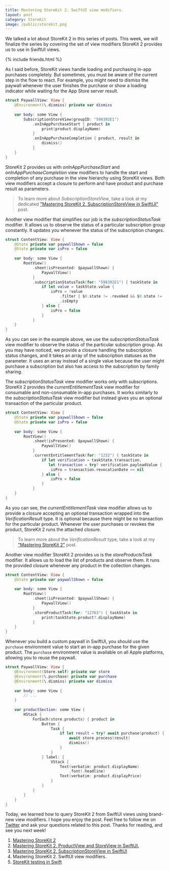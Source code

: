 ```yaml
---
title: Mastering StoreKit 2. SwiftUI view modifiers.
layout: post
category: StoreKit
image: /public/storekit.png
---
```


We talked a lot about StoreKit 2 in this series of posts. This week, we will finalize the series by covering the set of view modifiers StoreKit 2 provides us to use in SwiftUI views.

{% include friends.html %}

As I said before, StoreKit views handle loading and purchasing in-app purchases completely. But sometimes, you must be aware of the current step in the flow to react. For example, you might need to dismiss the paywall whenever the user finishes the purchase or show a loading indicator while waiting for the App Store server result.

```swift
struct PaywallView: View {
    @Environment(\.dismiss) private var dismiss
    
    var body: some View {
        SubscriptionStoreView(groupID: "598392E1")
            .onInAppPurchaseStart { product in
                print(product.displayName)
            }
            .onInAppPurchaseCompletion { product, result in
                dismiss()
            }
    }
}
```

StoreKit 2 provides us with *onInAppPurchaseStart* and *onInAppPurchaseCompletion* view modifiers to handle the start and completion of any purchase in the view hierarchy using StoreKit views.
Both view modifiers accept a closure to perform and have product and purchase result as parameters.

> To learn more about *SubscriptionStoreView*, take a look at my dedicated ["Mastering StoreKit 2. SubscriptionStoreView in SwiftUI"](/2023/08/23/mastering-storekit2-subscriptionstoreview-in-swiftui/) post.

Another view modifier that simplifies our job is the *subscriptionStatusTask* modifier. It allows us to observe the status of a particular subscription group constantly. It updates you whenever the status of the subscription changes.

```swift
struct ContentView: View {
    @State private var paywallShown = false
    @State private var isPro = false
    
    var body: some View {
        RootView()
            .sheet(isPresented: $paywallShown) {
                PaywallView()
            }
            .subscriptionStatusTask(for: "598392E1") { taskState in
                if let value = taskState.value {
                    isPro = !value
                        .filter { $0.state != .revoked && $0.state != .expired }
                        .isEmpty
                } else {
                    isPro = false
                }
            }
    }
}
```

As you can see in the example above, we use the *subscriptionStatusTask* view modifier to observe the status of the particular subscription group. As you may have noticed, we provide a closure handling the subscription status changes, and it takes an array of the subscription statuses as the parameter. It uses an array instead of a single value because the user might purchase a subscription but also has access to the subscription by family sharing.

The *subscriptionStatusTask* view modifier works only with subscriptions. StoreKit 2 provides the *currentEntitlementTask* view modifier for consumable and non-consumable in-app purchases. It works similarly to the *subscriptionStatusTask* view modifier but instead gives you an optional transaction of the particular product.

```swift
struct ContentView: View {
    @State private var paywallShown = false
    @State private var isPro = false
    
    var body: some View {
        RootView()
            .sheet(isPresented: $paywallShown) {
                PaywallView()
            }
            .currentEntitlementTask(for: "1232") { taskState in
                if let verification = taskState.transaction,
                   let transaction = try? verification.payloadValue {
                    isPro = transaction.revocationDate == nil
                } else {
                    isPro = false
                }
            }
    }
}
```

As you can see, the *currentEntitlementTask* view modifier allows us to provide a closure accepting an optional transaction wrapped into the *VerificationResult* type. It is optional because there might be no transaction for the particular product. Whenever the user purchases or revokes the product, StoreKit 2 runs the attached closure.

> To learn more about the *VerificationResult* type, take a look at my ["Mastering StoreKit 2"](/2023/08/01/mastering-storekit2/) post.

Another view modifier StoreKit 2 provides us is the *storeProductsTask* modifier. It allows us to load the list of products and observe them. It runs the provided closure whenever any product in the collection changes.

```swift
struct ContentView: View {
    @State private var paywallShown = false
    
    var body: some View {
        RootView()
            .sheet(isPresented: $paywallShown) {
                PaywallView()
            }
            .storeProductTask(for: "12763") { taskState in
                print(taskState.product?.displayName)
            }
    }
}
```
Whenever you build a custom paywall in SwiftUI, you should use the `purchase` environment value to start an in-app purchase for the given product. The `purchase` environment value is available on all Apple platforms, allowing you to reuse the paywall.

```swift
struct PaywallView: View {
    @Environment(Store.self) private var store
    @Environment(\.purchase) private var purchase
    @Environment(\.dismiss) private var dismiss
    
    var body: some View {
        // ...
    }
    
    var productSection: some View {
        HStack {
            ForEach(store.products) { product in
                Button {
                    Task {
                        if let result = try? await purchase(product) {
                            await store.process(result)
                            dismiss()
                        }
                    }
                } label: {
                    VStack {
                        Text(verbatim: product.displayName)
                            .font(.headline)
                        Text(verbatim: product.displayPrice)
                    }
                }
            }
        }
    }
}
```

Today, we learned how to query StoreKit 2 from SwiftUI views using brand-new view modifiers. I hope you enjoy the post. Feel free to follow me on [Twitter](https://twitter.com/mecid) and ask your questions related to this post. Thanks for reading, and see you next week!


1. [Mastering StoreKit 2](/2023/08/01/mastering-storekit2/)
2. [Mastering StoreKit 2. ProductView and StoreView in SwiftUI.](/2023/08/08/mastering-storekit2-productview-in-swiftui/)
3. [Mastering StoreKit 2. SubscriptionStoreView in SwiftUI](/2023/08/23/mastering-storekit2-subscriptionstoreview-in-swiftui/)
4. Mastering StoreKit 2. SwiftUI view modifiers.
5. [StoreKit testing in Swift](/2024/01/09/storekit-testing-in-swift/)
